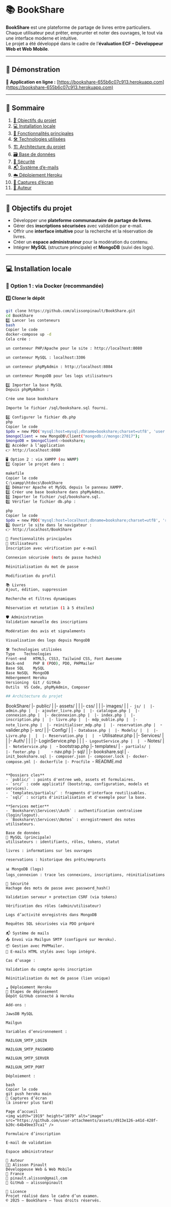 # 📚 BookShare

**BookShare** est une plateforme de partage de livres entre particuliers.  
Chaque utilisateur peut prêter, emprunter et noter des ouvrages, le tout via une interface moderne et intuitive.  
Le projet a été développé dans le cadre de l’**évaluation ECF – Développeur Web et Web Mobile**.

---

## 🚀 Démonstration

🔗 **Application en ligne :** [https://bookshare-655b6c07c913.herokuapp.com](https://bookshare-655b6c07c913.herokuapp.com)

---

## 🧭 Sommaire

1. [🎯 Objectifs du projet](#-objectifs-du-projet)  
2. [💻 Installation locale](#-installation-locale)  
3. [🧩 Fonctionnalités principales](#-fonctionnalités-principales)  
4. [🛠️ Technologies utilisées](#️-technologies-utilisées)  
5. [🏗️ Architecture du projet](#️-architecture-du-projet)  
6. [🗃️ Base de données](#️-base-de-données)  
7. [🔐 Sécurité](#-sécurité)  
8. [📬 Système d’e-mails](#-système-de-mails)  
9. [☁️ Déploiement Heroku](#️-déploiement-heroku)  
10. [📸 Captures d’écran](#-captures-décran)  
11. [👤 Auteur](#-auteur)

---

## 🎯 Objectifs du projet

- Développer une **plateforme communautaire de partage de livres**.  
- Gérer des **inscriptions sécurisées** avec validation par e-mail.  
- Offrir une **interface intuitive** pour la recherche et la réservation de livres.  
- Créer un **espace administrateur** pour la modération du contenu.  
- Intégrer **MySQL** (structure principale) et **MongoDB** (suivi des logs).

---

## 💻 Installation locale

### 🐋 Option 1 : via Docker (recommandée)

#### 1️⃣ Cloner le dépôt

```bash
git clone https://github.com/alissonpinault/BookShare.git
cd BookShare
2️⃣ Lancer les conteneurs
bash
Copier le code
docker-compose up -d
Cela crée :

un conteneur PHP/Apache pour le site : http://localhost:8080

un conteneur MySQL : localhost:3306

un conteneur phpMyAdmin : http://localhost:8084

un conteneur MongoDB pour les logs utilisateurs

3️⃣ Importer la base MySQL
Depuis phpMyAdmin :

Crée une base bookshare

Importe le fichier /sql/bookshare.sql fourni.

4️⃣ Configurer le fichier db.php
php
Copier le code
$pdo = new PDO('mysql:host=mysql;dbname=bookshare;charset=utf8', 'user', 'password');
$mongoClient = new MongoDB\Client("mongodb://mongo:27017");
$mongoDB = $mongoClient->bookshare;
5️⃣ Accéder à l’application
👉 http://localhost:8080

🖥️ Option 2 : via XAMPP (ou WAMP)
1️⃣ Copier le projet dans :

makefile
Copier le code
C:\xampp\htdocs\BookShare
2️⃣ Démarrer Apache et MySQL depuis le panneau XAMPP.
3️⃣ Créer une base bookshare dans phpMyAdmin.
4️⃣ Importer le fichier /sql/bookshare.sql.
5️⃣ Vérifier le fichier db.php :

php
Copier le code
$pdo = new PDO('mysql:host=localhost;dbname=bookshare;charset=utf8', 'root', '');
6️⃣ Ouvrir le site dans le navigateur :
👉 http://localhost/BookShare

🧩 Fonctionnalités principales
👥 Utilisateurs
Inscription avec vérification par e-mail

Connexion sécurisée (mots de passe hachés)

Réinitialisation du mot de passe

Modification du profil

📚 Livres
Ajout, édition, suppression

Recherche et filtres dynamiques

Réservation et notation (1 à 5 étoiles)

🛡️ Administration
Validation manuelle des inscriptions

Modération des avis et signalements

Visualisation des logs depuis MongoDB

🛠️ Technologies utilisées
Type	Technologies
Front-end	HTML5, CSS3, Tailwind CSS, Font Awesome
Back-end	PHP 8 (POO), PDO, PHPMailer
Base SQL	MySQL
Base NoSQL	MongoDB
Hébergement	Heroku
Versioning	Git / GitHub
Outils	VS Code, phpMyAdmin, Composer

## Architecture du projet

```
BookShare/
|- public/
|  |- assets/
|  |  |- css/
|  |  |- images/
|  |  `- js/
|  |- admin.php
|  |- ajouter_livre.php
|  |- catalogue.php
|  |- connexion.php
|  |- deconnexion.php
|  |- index.php
|  |- inscription.php
|  |- livre.php
|  |- mdp_oublie.php
|  |- note_livre.php
|  |- reinitialiser_mdp.php
|  |- reservation.php
|  `- valider.php
|- src/
|  |- Config/
|  |  `- Database.php
|  |- Models/
|  |  |- Livre.php
|  |  |- Reservation.php
|  |  `- Utilisateur.php
|  |- Services/
|  |  |- Auth/
|  |  |  |- LoginService.php
|  |  |  `- LogoutService.php
|  |  `- Notes/
|  |     `- NoteService.php
|  `- bootstrap.php
|- templates/
|  `- partials/
|     |- footer.php
|     `- nav.php
|- sql/
|  |- bookshare.sql
|  `- init_bookshare.sql
|- composer.json
|- composer.lock
|- docker-compose.yml
|- dockerfile
|- Procfile
`- README.md
```

**Dossiers cles**
- `public/` : points d'entree web, assets et formulaires.
- `src/` : code applicatif (bootstrap, configuration, models et services).
- `templates/partials/` : fragments d'interface reutilisables.
- `sql/` : scripts d'initialisation et d'exemple pour la base.

**Services metier**
- `Bookshare\\Services\\Auth` : authentification centralisee (login/logout).
- `Bookshare\\Services\\Notes` : enregistrement des notes utilisateurs.

Base de données
💾 MySQL (principale)
utilisateurs : identifiants, rôles, tokens, statut

livres : informations sur les ouvrages

reservations : historique des prêts/emprunts

📊 MongoDB (logs)
logs_connexion : trace les connexions, inscriptions, réinitialisations

🔐 Sécurité
Hachage des mots de passe avec password_hash()

Validation serveur + protection CSRF (via tokens)

Vérification des rôles (admin/utilisateur)

Logs d’activité enregistrés dans MongoDB

Requêtes SQL sécurisées via PDO préparé

📬 Système de mails
📤 Envoi via Mailgun SMTP (configuré sur Heroku).
📦 Gestion avec PHPMailer.
📎 E-mails HTML stylés avec logo intégré.

Cas d’usage :

Validation du compte après inscription

Réinitialisation du mot de passe (lien unique)

☁️ Déploiement Heroku
🔧 Étapes de déploiement
Dépôt GitHub connecté à Heroku

Add-ons :

JawsDB MySQL

Mailgun

Variables d’environnement :

MAILGUN_SMTP_LOGIN

MAILGUN_SMTP_PASSWORD

MAILGUN_SMTP_SERVER

MAILGUN_SMTP_PORT

Déploiement :

bash
Copier le code
git push heroku main
📸 Captures d’écran
(à insérer plus tard)

Page d’accueil
<img width="1919" height="1079" alt="image" src="https://github.com/user-attachments/assets/d913e126-a41d-428f-b20c-64b49ee37ca1" />

Formulaire d’inscription

E-mail de validation

Espace administrateur

👤 Auteur
👩‍💻 Alisson Pinault
Développeuse Web & Web Mobile
📍 France
📧 pinault.alisson@gmail.com
🔗 GitHub – alissonpinault

🧾 Licence
Projet réalisé dans le cadre d’un examen.
© 2025 — BookShare – Tous droits réservés.

